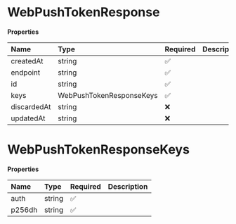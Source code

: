 # WebPushTokenResponse

**Properties**

| Name        | Type                     | Required | Description |
| :---------- | :----------------------- | :------- | :---------- |
| createdAt   | string                   | ✅       |             |
| endpoint    | string                   | ✅       |             |
| id          | string                   | ✅       |             |
| keys        | WebPushTokenResponseKeys | ✅       |             |
| discardedAt | string                   | ❌       |             |
| updatedAt   | string                   | ❌       |             |

# WebPushTokenResponseKeys

**Properties**

| Name   | Type   | Required | Description |
| :----- | :----- | :------- | :---------- |
| auth   | string | ✅       |             |
| p256dh | string | ✅       |             |
